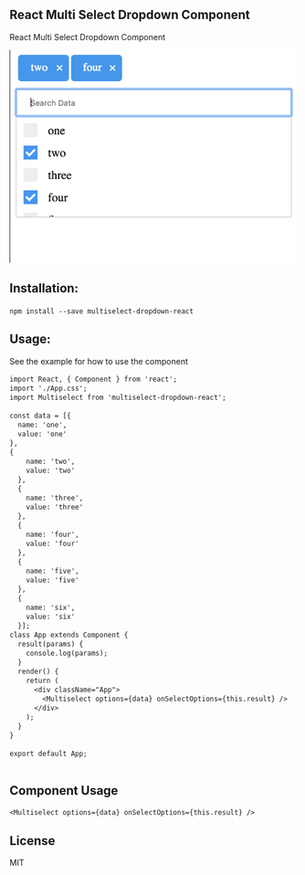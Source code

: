 ## React Multi Select Dropdown Component

React Multi Select Dropdown Component

![Component demo](react-multiselect-dropdown.png)

## Installation:

`npm install --save multiselect-dropdown-react`

## Usage:

See the example for how to use the component

```
import React, { Component } from 'react';
import './App.css';
import Multiselect from 'multiselect-dropdown-react';

const data = [{
  name: 'one',
  value: 'one'
},
{
    name: 'two',
    value: 'two'
  },
  {
    name: 'three',
    value: 'three'
  },
  {
    name: 'four',
    value: 'four'
  },
  {
    name: 'five',
    value: 'five'
  },
  {
    name: 'six',
    value: 'six'
  }];
class App extends Component {
  result(params) {
    console.log(params);
  }
  render() {
    return (
      <div className="App">
        <Multiselect options={data} onSelectOptions={this.result} />
      </div>
    );
  }
}

export default App;


```

## Component Usage

```
<Multiselect options={data} onSelectOptions={this.result} />

```

## License

MIT
